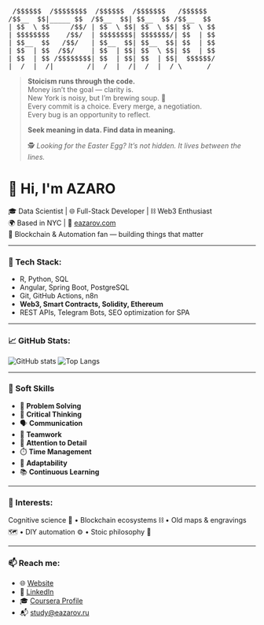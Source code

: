 
<pre>
 /$$$$$$  /$$$$$$$$  /$$$$$$  /$$$$$$$   /$$$$$$ 
/$$__  $$|_____ $$  /$$__  $$| $$__  $$ /$$__  $$
| $$  \ $$     /$$/ | $$  \ $$| $$  \ $$| $$  \ $$
| $$$$$$$$    /$$/  | $$$$$$$$| $$$$$$$/| $$  | $$
| $$__  $$   /$$/   | $$__  $$| $$__  $$| $$  | $$
| $$  | $$  /$$/    | $$  | $$| $$  \ $$| $$  | $$
| $$  | $$ /$$$$$$$$| $$  | $$| $$  | $$|  $$$$$$/
|__/  |__/|________/|__/  |__/|__/  |__/ \______/
</pre>

> **Stoicism runs through the code.**  
> Money isn’t the goal — clarity is.  
> New York is noisy, but I’m brewing soup. 🍲  
> Every commit is a choice. Every merge, a negotiation.  
> Every bug is an opportunity to reflect.  
>
> **Seek meaning in data. Find data in meaning.**  
>
> 🕵️ *Looking for the Easter Egg? It’s not hidden. It lives between the lines.*



# 👋 Hi, I'm AZARO

🎓 Data Scientist | 🌐 Full-Stack Developer | ⛓ Web3 Enthusiast  
🌍 Based in NYC | 💼 [eazarov.com](https://eazarov.com)  
🔗 Blockchain & Automation fan — building things that matter

---

### 🧰 Tech Stack:
- R, Python, SQL
- Angular, Spring Boot, PostgreSQL
- Git, GitHub Actions, n8n
- **Web3, Smart Contracts, Solidity, Ethereum**
- REST APIs, Telegram Bots, SEO optimization for SPA

---

### 📈 GitHub Stats:

![GitHub stats](https://github-readme-stats.vercel.app/api?username=thisisazaro&show_icons=true&theme=tokyonight)
![Top Langs](https://github-readme-stats.vercel.app/api/top-langs/?username=thisisazaro&layout=compact&theme=tokyonight)

---

### 🤝 Soft Skills

- 🧩 **Problem Solving**
- 🧠 **Critical Thinking**
- 🗣️ **Communication**
- 🤝 **Teamwork**
- 👀 **Attention to Detail**
- ⏱️ **Time Management**
- 🔄 **Adaptability**
- 📚 **Continuous Learning**

---

### 🧠 Interests:
Cognitive science 🧬 • Blockchain ecosystems ⛓ • Old maps & engravings 🗺 • DIY automation ⚙️ • Stoic philosophy 📜

---

### 📫 Reach me:
- 🌐 [Website](https://eazarov.com)
- 💼 [LinkedIn](https://linkedin.com/in/thisisazaro)
- 🎓 [Coursera Profile](https://www.coursera.org/learner/thisisazaro)
- 📬 study@eazarov.ru
